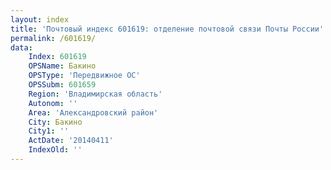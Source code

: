 ```yaml
---
layout: index
title: 'Почтовый индекс 601619: отделение почтовой связи Почты России'
permalink: /601619/
data:
    Index: 601619
    OPSName: Бакино
    OPSType: 'Передвижное ОС'
    OPSSubm: 601659
    Region: 'Владимирская область'
    Autonom: ''
    Area: 'Александровский район'
    City: Бакино
    City1: ''
    ActDate: '20140411'
    IndexOld: ''
---
```

